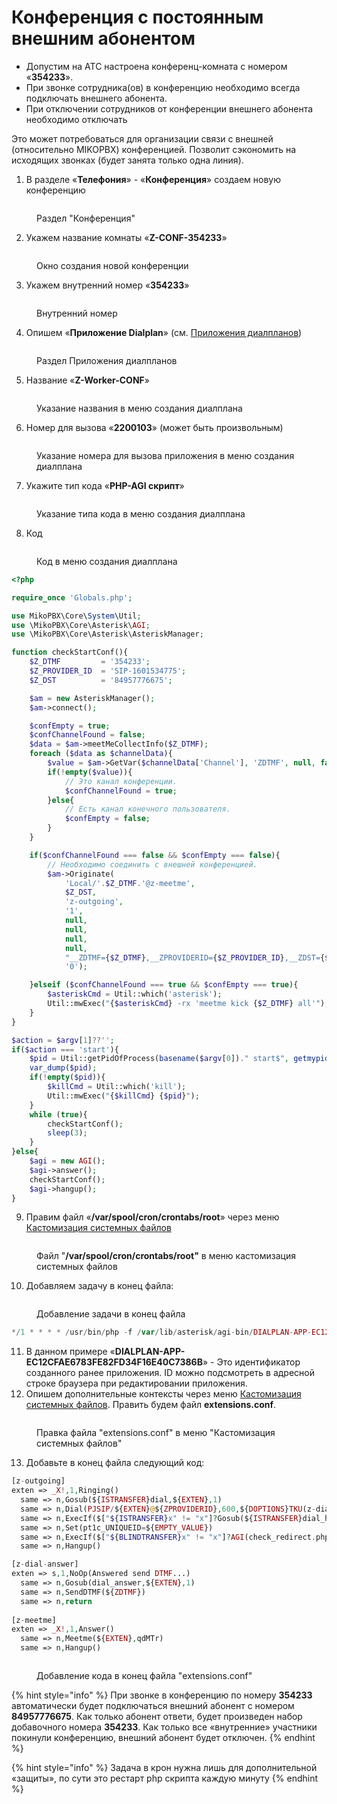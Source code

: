 # Конференция с постоянным внешним абонентом

* Допустим на АТС настроена конференц-комната с номером «**354233**».
* При звонке сотрудника(ов) в конференцию необходимо всегда подключать внешнего абонента.
* При отключении сотрудников от конференции внешнего абонента необходимо отключать

Это может потребоваться для организации связи с внешней (относительно MIKOPBX) конференцией. Позволит сэкономить на исходящих звонках (будет занята только одна линия).

1. В разделе «**Телефония**» - «**Конференция**» создаем новую конференцию

<figure><img src="../../.gitbook/assets/1 (1) (1) (1) (1).png" alt=""><figcaption><p>Раздел "Конференция"</p></figcaption></figure>

2. Укажем название комнаты «**Z-CONF-354233**»

<figure><img src="../../.gitbook/assets/2 (1) (1) (1) (1).png" alt=""><figcaption><p>Окно создания новой конференции</p></figcaption></figure>

3. Укажем внутренний номер «**354233**»

<figure><img src="../../.gitbook/assets/3 (1) (1) (1).png" alt=""><figcaption><p>Внутренний номер</p></figcaption></figure>

4. Опишем «**Приложение Dialplan**» (см. [Приложения диалпланов](../../manual/modules/dialplan-applications.md))

<figure><img src="../../.gitbook/assets/4 (1) (1).png" alt=""><figcaption><p>Раздел Приложения диалпланов</p></figcaption></figure>

5. Название «**Z-Worker-CONF**»

<figure><img src="../../.gitbook/assets/5 (1).png" alt=""><figcaption><p>Указание названия в меню создания диалплана</p></figcaption></figure>

6. Номер для вызова «**2200103**» (может быть произвольным)

<figure><img src="../../.gitbook/assets/6 (1).png" alt=""><figcaption><p>Указание номера для вызова приложения в меню создания диалплана</p></figcaption></figure>

7. Укажите тип кода «**PHP-AGI скрипт**»

<figure><img src="../../.gitbook/assets/7 (1).png" alt=""><figcaption><p>Указание типа кода в меню создания диалплана</p></figcaption></figure>

8. Код

<figure><img src="../../.gitbook/assets/8.png" alt=""><figcaption><p>Код в меню создания диалплана</p></figcaption></figure>

```php
<?php

require_once 'Globals.php';

use MikoPBX\Core\System\Util;
use \MikoPBX\Core\Asterisk\AGI;
use \MikoPBX\Core\Asterisk\AsteriskManager;

function checkStartConf(){
    $Z_DTMF         = '354233';
    $Z_PROVIDER_ID  = 'SIP-1601534775';
    $Z_DST          = '84957776675';

    $am = new AsteriskManager();
    $am->connect();

    $confEmpty = true;
    $confChannelFound = false;
    $data = $am->meetMeCollectInfo($Z_DTMF);
    foreach ($data as $channelData){
        $value = $am->GetVar($channelData['Channel'], 'ZDTMF', null, false);
        if(!empty($value)){
            // Это канал конференции.
            $confChannelFound = true;
        }else{
            // Есть канал конечного пользователя.
            $confEmpty = false;
        }
    }

    if($confChannelFound === false && $confEmpty === false){
        // Необходимо соединить с внешней конференцией.
        $am->Originate(
            'Local/'.$Z_DTMF.'@z-meetme',
            $Z_DST,
            'z-outgoing',
            '1',
            null,
            null,
            null,
            null,
            "__ZDTMF={$Z_DTMF},__ZPROVIDERID={$Z_PROVIDER_ID},__ZDST={$Z_DST}}",
            '0');

    }elseif ($confChannelFound === true && $confEmpty === true){
        $asteriskCmd = Util::which('asterisk');
        Util::mwExec("{$asteriskCmd} -rx 'meetme kick {$Z_DTMF} all'");
    }
}

$action = $argv[1]??'';
if($action === 'start'){
    $pid = Util::getPidOfProcess(basename($argv[0])." start$", getmypid());
    var_dump($pid);
    if(!empty($pid)){
        $killCmd = Util::which('kill');
        Util::mwExec("{$killCmd} {$pid}");
    }
    while (true){
        checkStartConf();
        sleep(3);
    }
}else{
    $agi = new AGI();
    $agi->answer();
    checkStartConf();
    $agi->hangup();
}
```

9. Правим файл «**/var/spool/cron/crontabs/root**» через меню [Кастомизация системных файлов](../../manual/system/custom-files.md)

<figure><img src="../../.gitbook/assets/9.png" alt=""><figcaption><p>Файл "<strong>/var/spool/cron/crontabs/root"</strong> в меню кастомизация системных файлов </p></figcaption></figure>

10. &#x20;Добавляем задачу в конец файла:

<figure><img src="../../.gitbook/assets/newform.png" alt=""><figcaption><p>Добавление задачи в конец файла </p></figcaption></figure>

```php
*/1 * * * * /usr/bin/php -f /var/lib/asterisk/agi-bin/DIALPLAN-APP-EC12CFAE6783FE82FD34F16E40C7386B.php start > /dev/null 2> /dev/null
```

11. В данном примере «**DIALPLAN-APP-EC12CFAE6783FE82FD34F16E40C7386B**» - Это идентификатор созданного ранее приложения. ID можно подсмотреть в адресной строке браузера при редактировании приложения.
12. Опишем дополнительные контексты через меню [Кастомизация системных файлов](../../manual/system/custom-files.md). Править будем файл **extensions.conf**.&#x20;

<figure><img src="../../.gitbook/assets/11.png" alt=""><figcaption><p>Правка файла "extensions.conf" в меню "Кастомизация системных файлов"</p></figcaption></figure>

13. Добавьте в конец файла следующий код:

```php
[z-outgoing]
exten => _X!,1,Ringing()
  same => n,Gosub(${ISTRANSFER}dial,${EXTEN},1)
  same => n,Dial(PJSIP/${EXTEN}@${ZPROVIDERID},600,${DOPTIONS}TKU(z-dial-answer)b(dial_create_chan,s,1))
  same => n,ExecIf($["${ISTRANSFER}x" != "x"]?Gosub(${ISTRANSFER}dial_hangup,${EXTEN},1))
  same => n,Set(pt1c_UNIQUEID=${EMPTY_VALUE})
  same => n,ExecIf($["${BLINDTRANSFER}x" != "x"]?AGI(check_redirect.php,${BLINDTRANSFER}))
  same => n,Hangup()

[z-dial-answer]
exten => s,1,NoOp(Answered send DTMF...)
  same => n,Gosub(dial_answer,${EXTEN},1)
  same => n,SendDTMF(${ZDTMF})
  same => n,return
	
[z-meetme]
exten => _X!,1,Answer()
  same => n,Meetme(${EXTEN},qdMTr)
  same => n,Hangup()
```

<figure><img src="broken-reference" alt=""><figcaption><p>Добавление кода в конец файла "extensions.conf" </p></figcaption></figure>

{% hint style="info" %}
При звонке в конференцию по номеру **354233** автоматически будет подключаться внешний абонент с номером **84957776675**. Как только абонент ответи, будет произведен набор добавочного номера **354233**. Как только все «внутренние» участники покинули конференцию, внешний абонент будет отключен.
{% endhint %}

{% hint style="info" %}
Задача в крон нужна лишь для дополнительной «защиты», по сути это рестарт php скрипта каждую минуту
{% endhint %}
